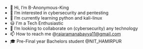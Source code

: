 - 👋 Hi, I’m B-Anonymous-King
- 👀 I’m interested in cybersecurity and pentesting
- 🌱 I’m currently learning python and kali-linux
- 😃 I'm a Tech Enthusiastic
- 💞️ I’m looking to collaborate on (cybersecurity) any technology
- 📫 How to reach me @rajaramanabayya11@gmail.com
- 🎓 Pre-Final year Bachelors student @NIT_HAMIRPUR
<!---
B-Anonymous-King/B-Anonymous-King is a ✨ special ✨ repository because its `README.md` (this file) appears on your GitHub profile.
You can click the Preview link to take a look at your changes.
--->
